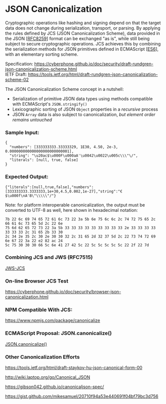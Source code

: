 # JSON Canonicalization

Cryptographic operations like hashing and signing depend on that the target 
data does not change during serialization, transport, or parsing. 
By applying the rules defined by JCS (JSON Canonicalization Scheme), 
data provided in the JSON [[RFC8259](https://tools.ietf.org/html/rfc8259)]
format can be exchanged "as is", while still being subject to secure cryptographic operations.
JCS achieves this by combining the serialization
methods for JSON primitives defined in ECMAScript [[ES6](https://www.ecma-international.org/ecma-262/6.0/index.html)],
with an elementary sorting scheme.

Specification: https://cyberphone.github.io/doc/security/draft-rundgren-json-canonicalization-scheme.html<br>
IETF Draft: https://tools.ietf.org/html/draft-rundgren-json-canonicalization-scheme-02

The JSON Canonicalization Scheme concept in a nutshell:
- Serialization of primitive JSON data types using methods compatible with ECMAScript's `JSON.stringify()`
- Lexicographic sorting of JSON `Object` properties in a *recursive* process
- JSON `Array` data is also subject to canonicalization, *but element order remains untouched*

### Sample Input:
```code
{
  "numbers": [333333333.33333329, 1E30, 4.50, 2e-3, 0.000000000000000000000000001],
  "string": "\u20ac$\u000F\u000aA'\u0042\u0022\u005c\\\"\/",
  "literals": [null, true, false]
}
```
### Expected Output:
```code
{"literals":[null,true,false],"numbers":[333333333.3333333,1e+30,4.5,0.002,1e-27],"string":"€$\u000f\nA'B\"\\\\\"/"}
```

Note: for platform interoperable canonicalization, the output must be converted to UTF-8
as well, here shown in hexadecimal notation:

```code
7b 22 6c 69 74 65 72 61 6c 73 22 3a 5b 6e 75 6c 6c 2c 74 72 75 65 2c 66 61 6c 73 65 5d 2c 22 6e
75 6d 62 65 72 73 22 3a 5b 33 33 33 33 33 33 33 33 33 2e 33 33 33 33 33 33 33 2c 31 65 2b 33 30
2c 34 2e 35 2c 30 2e 30 30 32 2c 31 65 2d 32 37 5d 2c 22 73 74 72 69 6e 67 22 3a 22 e2 82 ac 24
5c 75 30 30 30 66 5c 6e 41 27 42 5c 22 5c 5c 5c 5c 5c 22 2f 22 7d
```
### Combining JCS and JWS (RFC7515)
[JWS-JCS](https://github.com/cyberphone/jws-jcs#combining-detached-jws-with-jcs-json-canonicalization-scheme)

### On-line Browser JCS Test
https://cyberphone.github.io/doc/security/browser-json-canonicalization.html

### NPM Compatible With JCS:
https://www.npmjs.com/package/canonicalize

### ECMAScript Proposal: JSON.canonicalize()
[JSON.canonicalize()](https://github.com/cyberphone/json-canonicalization/blob/master/JSON.canonicalize.md)

### Other Canonicalization Efforts
https://tools.ietf.org/html/draft-staykov-hu-json-canonical-form-00

http://wiki.laptop.org/go/Canonical_JSON

https://gibson042.github.io/canonicaljson-spec/

https://gist.github.com/mikesamuel/20710f94a53e440691f04bf79bc3d756

